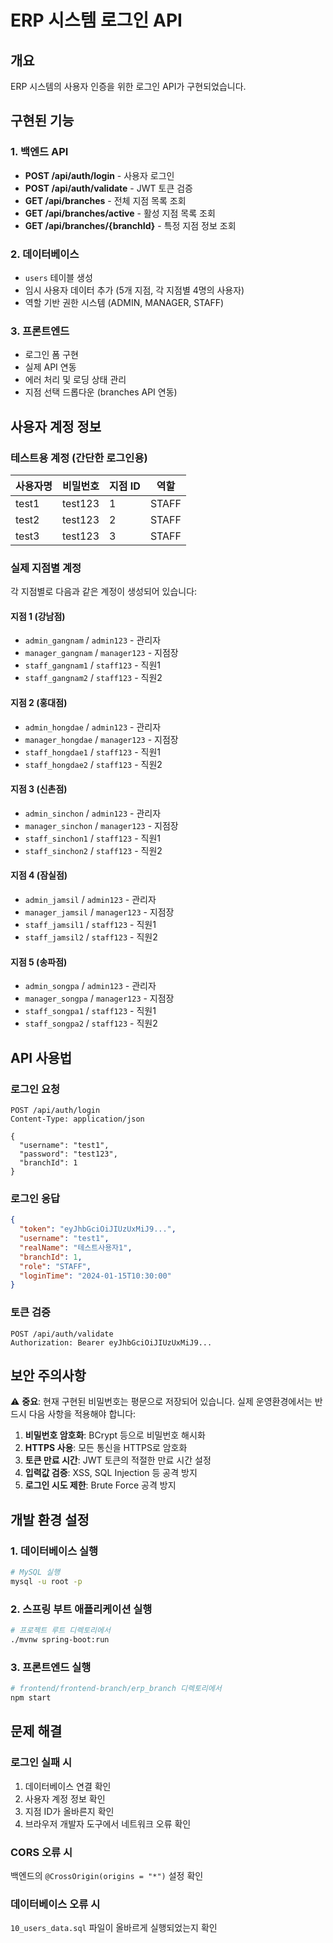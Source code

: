 # ERP 시스템 로그인 API

## 개요
ERP 시스템의 사용자 인증을 위한 로그인 API가 구현되었습니다.

## 구현된 기능

### 1. 백엔드 API
- **POST /api/auth/login** - 사용자 로그인
- **POST /api/auth/validate** - JWT 토큰 검증
- **GET /api/branches** - 전체 지점 목록 조회
- **GET /api/branches/active** - 활성 지점 목록 조회
- **GET /api/branches/{branchId}** - 특정 지점 정보 조회

### 2. 데이터베이스
- `users` 테이블 생성
- 임시 사용자 데이터 추가 (5개 지점, 각 지점별 4명의 사용자)
- 역할 기반 권한 시스템 (ADMIN, MANAGER, STAFF)

### 3. 프론트엔드
- 로그인 폼 구현
- 실제 API 연동
- 에러 처리 및 로딩 상태 관리
- 지점 선택 드롭다운 (branches API 연동)

## 사용자 계정 정보

### 테스트용 계정 (간단한 로그인용)
| 사용자명 | 비밀번호 | 지점 ID | 역할 |
|---------|---------|---------|------|
| test1 | test123 | 1 | STAFF |
| test2 | test123 | 2 | STAFF |
| test3 | test123 | 3 | STAFF |

### 실제 지점별 계정
각 지점별로 다음과 같은 계정이 생성되어 있습니다:

#### 지점 1 (강남점)
- `admin_gangnam` / `admin123` - 관리자
- `manager_gangnam` / `manager123` - 지점장
- `staff_gangnam1` / `staff123` - 직원1
- `staff_gangnam2` / `staff123` - 직원2

#### 지점 2 (홍대점)
- `admin_hongdae` / `admin123` - 관리자
- `manager_hongdae` / `manager123` - 지점장
- `staff_hongdae1` / `staff123` - 직원1
- `staff_hongdae2` / `staff123` - 직원2

#### 지점 3 (신촌점)
- `admin_sinchon` / `admin123` - 관리자
- `manager_sinchon` / `manager123` - 지점장
- `staff_sinchon1` / `staff123` - 직원1
- `staff_sinchon2` / `staff123` - 직원2

#### 지점 4 (잠실점)
- `admin_jamsil` / `admin123` - 관리자
- `manager_jamsil` / `manager123` - 지점장
- `staff_jamsil1` / `staff123` - 직원1
- `staff_jamsil2` / `staff123` - 직원2

#### 지점 5 (송파점)
- `admin_songpa` / `admin123` - 관리자
- `manager_songpa` / `manager123` - 지점장
- `staff_songpa1` / `staff123` - 직원1
- `staff_songpa2` / `staff123` - 직원2

## API 사용법

### 로그인 요청
```http
POST /api/auth/login
Content-Type: application/json

{
  "username": "test1",
  "password": "test123",
  "branchId": 1
}
```

### 로그인 응답
```json
{
  "token": "eyJhbGciOiJIUzUxMiJ9...",
  "username": "test1",
  "realName": "테스트사용자1",
  "branchId": 1,
  "role": "STAFF",
  "loginTime": "2024-01-15T10:30:00"
}
```

### 토큰 검증
```http
POST /api/auth/validate
Authorization: Bearer eyJhbGciOiJIUzUxMiJ9...
```

## 보안 주의사항

⚠️ **중요**: 현재 구현된 비밀번호는 평문으로 저장되어 있습니다. 실제 운영환경에서는 반드시 다음 사항을 적용해야 합니다:

1. **비밀번호 암호화**: BCrypt 등으로 비밀번호 해시화
2. **HTTPS 사용**: 모든 통신을 HTTPS로 암호화
3. **토큰 만료 시간**: JWT 토큰의 적절한 만료 시간 설정
4. **입력값 검증**: XSS, SQL Injection 등 공격 방지
5. **로그인 시도 제한**: Brute Force 공격 방지

## 개발 환경 설정

### 1. 데이터베이스 실행
```bash
# MySQL 실행
mysql -u root -p
```

### 2. 스프링 부트 애플리케이션 실행
```bash
# 프로젝트 루트 디렉토리에서
./mvnw spring-boot:run
```

### 3. 프론트엔드 실행
```bash
# frontend/frontend-branch/erp_branch 디렉토리에서
npm start
```

## 문제 해결

### 로그인 실패 시
1. 데이터베이스 연결 확인
2. 사용자 계정 정보 확인
3. 지점 ID가 올바른지 확인
4. 브라우저 개발자 도구에서 네트워크 오류 확인

### CORS 오류 시
백엔드의 `@CrossOrigin(origins = "*")` 설정 확인

### 데이터베이스 오류 시
`10_users_data.sql` 파일이 올바르게 실행되었는지 확인
